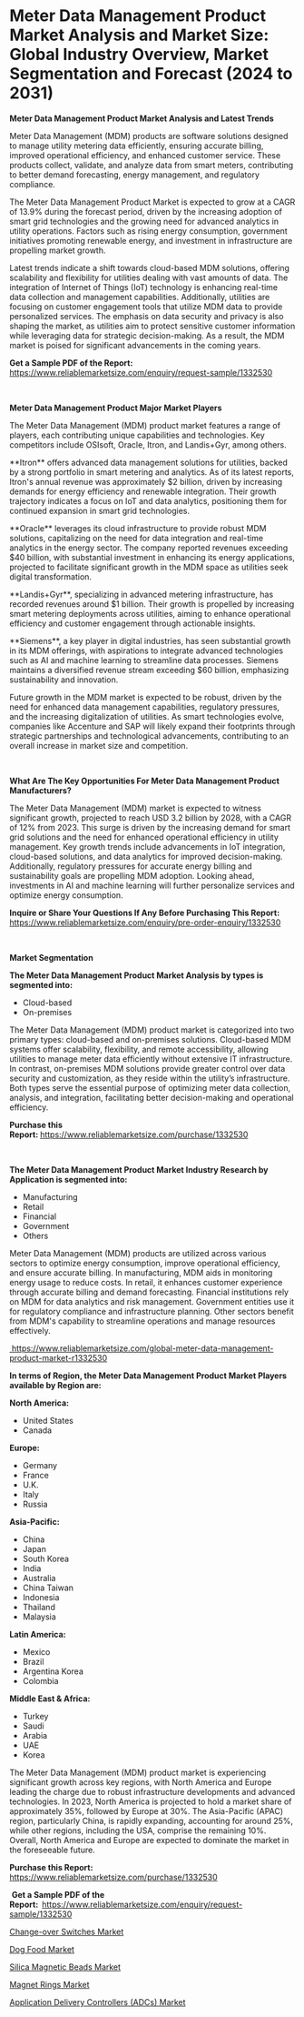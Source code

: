 <p><h1>Meter Data Management Product Market Analysis and Market Size: Global Industry Overview, Market Segmentation and Forecast (2024 to 2031)</h1></p><p><strong>Meter Data Management Product Market Analysis and Latest Trends</strong></p>
<p><p>Meter Data Management (MDM) products are software solutions designed to manage utility metering data efficiently, ensuring accurate billing, improved operational efficiency, and enhanced customer service. These products collect, validate, and analyze data from smart meters, contributing to better demand forecasting, energy management, and regulatory compliance. </p><p>The Meter Data Management Product Market is expected to grow at a CAGR of 13.9% during the forecast period, driven by the increasing adoption of smart grid technologies and the growing need for advanced analytics in utility operations. Factors such as rising energy consumption, government initiatives promoting renewable energy, and investment in infrastructure are propelling market growth. </p><p>Latest trends indicate a shift towards cloud-based MDM solutions, offering scalability and flexibility for utilities dealing with vast amounts of data. The integration of Internet of Things (IoT) technology is enhancing real-time data collection and management capabilities. Additionally, utilities are focusing on customer engagement tools that utilize MDM data to provide personalized services. The emphasis on data security and privacy is also shaping the market, as utilities aim to protect sensitive customer information while leveraging data for strategic decision-making. As a result, the MDM market is poised for significant advancements in the coming years.</p></p>
<p><strong>Get a Sample PDF of the Report:&nbsp;</strong> <a href="https://www.reliablemarketsize.com/enquiry/request-sample/1332530?utm_campaign=1143&utm_medium=2&utm_source=Github&utm_content=ia&utm_term=11122024&utm_id=meter-data-management-product">https://www.reliablemarketsize.com/enquiry/request-sample/1332530</a></p>
<p>&nbsp;</p>
<p><strong>Meter Data Management Product Major Market Players</strong></p>
<p><p>The Meter Data Management (MDM) product market features a range of players, each contributing unique capabilities and technologies. Key competitors include OSIsoft, Oracle, Itron, and Landis+Gyr, among others. </p><p>**Itron** offers advanced data management solutions for utilities, backed by a strong portfolio in smart metering and analytics. As of its latest reports, Itron's annual revenue was approximately $2 billion, driven by increasing demands for energy efficiency and renewable integration. Their growth trajectory indicates a focus on IoT and data analytics, positioning them for continued expansion in smart grid technologies.</p><p>**Oracle** leverages its cloud infrastructure to provide robust MDM solutions, capitalizing on the need for data integration and real-time analytics in the energy sector. The company reported revenues exceeding $40 billion, with substantial investment in enhancing its energy applications, projected to facilitate significant growth in the MDM space as utilities seek digital transformation.</p><p>**Landis+Gyr**, specializing in advanced metering infrastructure, has recorded revenues around $1 billion. Their growth is propelled by increasing smart metering deployments across utilities, aiming to enhance operational efficiency and customer engagement through actionable insights.</p><p>**Siemens**, a key player in digital industries, has seen substantial growth in its MDM offerings, with aspirations to integrate advanced technologies such as AI and machine learning to streamline data processes. Siemens maintains a diversified revenue stream exceeding $60 billion, emphasizing sustainability and innovation.</p><p>Future growth in the MDM market is expected to be robust, driven by the need for enhanced data management capabilities, regulatory pressures, and the increasing digitalization of utilities. As smart technologies evolve, companies like Accenture and SAP will likely expand their footprints through strategic partnerships and technological advancements, contributing to an overall increase in market size and competition.</p></p>
<p>&nbsp;</p>
<p><strong>What Are The Key Opportunities For Meter Data Management Product Manufacturers?</strong></p>
<p><p>The Meter Data Management (MDM) market is expected to witness significant growth, projected to reach USD 3.2 billion by 2028, with a CAGR of 12% from 2023. This surge is driven by the increasing demand for smart grid solutions and the need for enhanced operational efficiency in utility management. Key growth trends include advancements in IoT integration, cloud-based solutions, and data analytics for improved decision-making. Additionally, regulatory pressures for accurate energy billing and sustainability goals are propelling MDM adoption. Looking ahead, investments in AI and machine learning will further personalize services and optimize energy consumption.</p></p>
<p><strong>Inquire or Share Your Questions If Any Before Purchasing This Report:</strong> <a href="https://www.reliablemarketsize.com/enquiry/pre-order-enquiry/1332530?utm_campaign=1143&utm_medium=2&utm_source=Github&utm_content=ia&utm_term=11122024&utm_id=meter-data-management-product">https://www.reliablemarketsize.com/enquiry/pre-order-enquiry/1332530</a></p>
<p>&nbsp;</p>
<p><strong>Market Segmentation</strong></p>
<p><strong>The Meter Data Management Product Market Analysis by types is segmented into:</strong></p>
<p><ul><li>Cloud-based</li><li>On-premises</li></ul></p>
<p><p>The Meter Data Management (MDM) product market is categorized into two primary types: cloud-based and on-premises solutions. Cloud-based MDM systems offer scalability, flexibility, and remote accessibility, allowing utilities to manage meter data efficiently without extensive IT infrastructure. In contrast, on-premises MDM solutions provide greater control over data security and customization, as they reside within the utility’s infrastructure. Both types serve the essential purpose of optimizing meter data collection, analysis, and integration, facilitating better decision-making and operational efficiency.</p></p>
<p><strong>Purchase this Report:&nbsp;</strong><a href="https://www.reliablemarketsize.com/purchase/1332530?utm_campaign=1143&utm_medium=2&utm_source=Github&utm_content=ia&utm_term=11122024&utm_id=meter-data-management-product">https://www.reliablemarketsize.com/purchase/1332530</a></p>
<p>&nbsp;</p>
<p><strong>The Meter Data Management Product Market Industry Research by Application is segmented into:</strong></p>
<p><ul><li>Manufacturing</li><li>Retail</li><li>Financial</li><li>Government</li><li>Others</li></ul></p>
<p><p>Meter Data Management (MDM) products are utilized across various sectors to optimize energy consumption, improve operational efficiency, and ensure accurate billing. In manufacturing, MDM aids in monitoring energy usage to reduce costs. In retail, it enhances customer experience through accurate billing and demand forecasting. Financial institutions rely on MDM for data analytics and risk management. Government entities use it for regulatory compliance and infrastructure planning. Other sectors benefit from MDM's capability to streamline operations and manage resources effectively.</p></p>
<p><a href="https://www.reliablemarketsize.com/global-meter-data-management-product-market-r1332530?utm_campaign=1143&utm_medium=2&utm_source=Github&utm_content=ia&utm_term=11122024&utm_id=meter-data-management-product">&nbsp;https://www.reliablemarketsize.com/global-meter-data-management-product-market-r1332530</a></p>
<p><strong>In terms of Region, the Meter Data Management Product Market Players available by Region are:</strong></p>
<p>
    <p> <strong> North America: </strong>
        <ul>
            <li>United States</li>
            <li>Canada</li>
        </ul>
        </p> 
    <p> <strong> Europe: </strong>
        <ul>
            <li>Germany</li>
            <li>France</li>
            <li>U.K.</li>
            <li>Italy</li>
            <li>Russia</li>
        </ul>
        </p> 
    <p> <strong> Asia-Pacific: </strong>
        <ul>
            <li>China</li>
            <li>Japan</li>
            <li>South Korea</li>
            <li>India</li>
            <li>Australia</li>
            <li>China Taiwan</li>
            <li>Indonesia</li>
            <li>Thailand</li>
            <li>Malaysia</li>
        </ul>
        </p> 
    <p> <strong> Latin America: </strong>
        <ul>
            <li>Mexico</li>
            <li>Brazil</li>
            <li>Argentina Korea</li>
            <li>Colombia</li>
        </ul>
        </p> 
    <p> <strong> Middle East & Africa: </strong>
        <ul>
            <li>Turkey</li>
            <li>Saudi</li>
            <li>Arabia</li>
            <li>UAE</li>
            <li>Korea</li>
        </ul>
    </p>
    </p>
<p><p>The Meter Data Management (MDM) product market is experiencing significant growth across key regions, with North America and Europe leading the charge due to robust infrastructure developments and advanced technologies. In 2023, North America is projected to hold a market share of approximately 35%, followed by Europe at 30%. The Asia-Pacific (APAC) region, particularly China, is rapidly expanding, accounting for around 25%, while other regions, including the USA, comprise the remaining 10%. Overall, North America and Europe are expected to dominate the market in the foreseeable future.</p></p>
<p><strong>Purchase this Report: </strong><a href="https://www.reliablemarketsize.com/purchase/1332530?utm_campaign=1143&utm_medium=2&utm_source=Github&utm_content=ia&utm_term=11122024&utm_id=meter-data-management-product">https://www.reliablemarketsize.com/purchase/1332530</a></p>
<p>&nbsp;<strong>Get a Sample PDF of the Report:&nbsp;&nbsp;</strong><a href="https://www.reliablemarketsize.com/enquiry/request-sample/1332530?utm_campaign=1143&utm_medium=2&utm_source=Github&utm_content=ia&utm_term=11122024&utm_id=meter-data-management-product">https://www.reliablemarketsize.com/enquiry/request-sample/1332530</a></p>
<p><strong></strong></p>
<p><p><a href="https://github.com/ryanbell8967/Market-Research-Report-List-1/blob/main/change-over-switches-market.md?utm_campaign=1143&utm_medium=2&utm_source=Github&utm_content=ia&utm_term=11122024&utm_id=meter-data-management-product">Change-over Switches Market</a></p><p><a href="https://www.linkedin.com/pulse/lucrative-growth-dog-food-market-forecasted-cagr-149-from-2024-eyonf?utm_campaign=1143&utm_medium=2&utm_source=Github&utm_content=ia&utm_term=11122024&utm_id=meter-data-management-product">Dog Food Market</a></p><p><a href="https://www.linkedin.com/pulse/key-trends-opportunities-silica-magnetic-beads-market-from-2024-ygflc?utm_campaign=1143&utm_medium=2&utm_source=Github&utm_content=ia&utm_term=11122024&utm_id=meter-data-management-product">Silica Magnetic Beads Market</a></p><p><a href="https://www.linkedin.com/pulse/market-leaders-laggards-global-magnet-rings-trends-forecast-2024-byric?utm_campaign=1143&utm_medium=2&utm_source=Github&utm_content=ia&utm_term=11122024&utm_id=meter-data-management-product">Magnet Rings Market</a></p><p><a href="https://github.com/castoriffic/Market-Research-Report-List-5/blob/main/application-delivery-controllers-adcs-market.md?utm_campaign=1143&utm_medium=2&utm_source=Github&utm_content=ia&utm_term=11122024&utm_id=meter-data-management-product">Application Delivery Controllers (ADCs) Market</a></p></p>